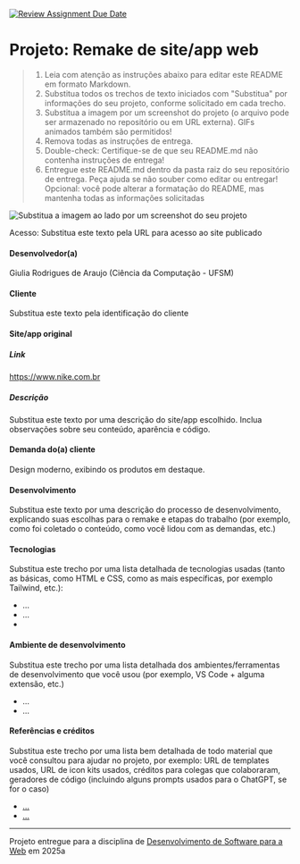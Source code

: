 [![Review Assignment Due Date](https://classroom.github.com/assets/deadline-readme-button-22041afd0340ce965d47ae6ef1cefeee28c7c493a6346c4f15d667ab976d596c.svg)](https://classroom.github.com/a/-0GsTofh)

# Projeto: Remake de site/app web

> 1. Leia com atenção as instruções abaixo para editar este README em formato Markdown.
> 2. Substitua todos os trechos de texto iniciados com "Substitua" por informações do seu projeto, conforme solicitado em cada trecho.
> 3. Substitua a imagem por um screenshot do projeto (o arquivo pode ser armazenado no repositório ou em URL externa). GIFs animados também são permitidos!
> 4. Remova todas as instruções de entrega.
> 5. Double-check: Certifique-se de que seu README.md não contenha instruções de entrega!
> 6. Entregue este README.md dentro da pasta raiz do seu repositório de entrega. Peça ajuda se não souber como editar ou entregar!
>    Opcional: você pode alterar a formatação do README, mas mantenha todas as informações solicitadas

![Substitua a imagem ao lado por um screenshot do seu projeto](img/chops-ux-step-4.png "Screenshot do projeto. Imagem temporária extraída de https://mdswanson.com/static/chops-ux-step-4.png")

Acesso: Substitua este texto pela URL para acesso ao site publicado

#### Desenvolvedor(a)

Giulia Rodrigues de Araujo (Ciência da Computação - UFSM)

#### Cliente

Substitua este texto pela identificação do cliente

#### Site/app original

##### Link

https://www.nike.com.br

##### Descrição

Substitua este texto por uma descrição do site/app escolhido. Inclua observações sobre seu conteúdo, aparência e código.

#### Demanda do(a) cliente

Design moderno, exibindo os produtos em destaque.

#### Desenvolvimento

Substitua este texto por uma descrição do processo de desenvolvimento, explicando suas escolhas para o remake e etapas do trabalho (por exemplo, como foi coletado o conteúdo, como você lidou com as demandas, etc.)

#### Tecnologias

Substitua este trecho por uma lista detalhada de tecnologias usadas (tanto as básicas, como HTML e CSS, como as mais específicas, por exemplo Tailwind, etc.):

- ...
- ...
-

#### Ambiente de desenvolvimento

Substitua este trecho por uma lista detalhada dos ambientes/ferramentas de desenvolvimento que você usou (por exemplo, VS Code + alguma extensão, etc.)

- ...
- ...

#### Referências e créditos

Substitua este trecho por uma lista bem detalhada de todo material que você consultou para ajudar no projeto, por exemplo: URL de templates usados, URL de icon kits usados, créditos para colegas que colaboraram, geradores de código (incluindo alguns prompts usados para o ChatGPT, se for o caso)

- [...](https://developer.mozilla.org/pt-BR/docs/Learn_web_development/Getting_started/Your_first_website/Creating_the_content)
- [...](https://developer.mozilla.org/pt-BR/docs/Web/HTML/Element/input)

---

Projeto entregue para a disciplina de [Desenvolvimento de Software para a Web](http://github.com/andreainfufsm/elc1090-2025a) em 2025a
